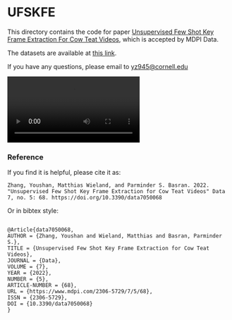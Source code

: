 # UFSKFE

This directory contains the code for paper [Unsupervised Few Shot Key Frame Extraction For Cow Teat Videos](https://www.mdpi.com/2076-2615/), which is accepted by MDPI Data.

The datasets are available at [this link](https://doi.org/10.5281/zenodo.6572956).

If you have any questions, please email to yz945@cornell.edu


<video src="./Video/UFSKFE_GH060066.mp4" controls="controls" style="max-width: 730px;">
</video>

### Reference

If you find it is helpful, please cite it as:

`
Zhang, Youshan, Matthias Wieland, and Parminder S. Basran. 2022. "Unsupervised Few Shot Key Frame Extraction for Cow Teat Videos" Data 7, no. 5: 68. https://doi.org/10.3390/data7050068
`


Or in bibtex style:

```

@Article{data7050068,
AUTHOR = {Zhang, Youshan and Wieland, Matthias and Basran, Parminder S.},
TITLE = {Unsupervised Few Shot Key Frame Extraction for Cow Teat Videos},
JOURNAL = {Data},
VOLUME = {7},
YEAR = {2022},
NUMBER = {5},
ARTICLE-NUMBER = {68},
URL = {https://www.mdpi.com/2306-5729/7/5/68},
ISSN = {2306-5729},
DOI = {10.3390/data7050068}
}

```

